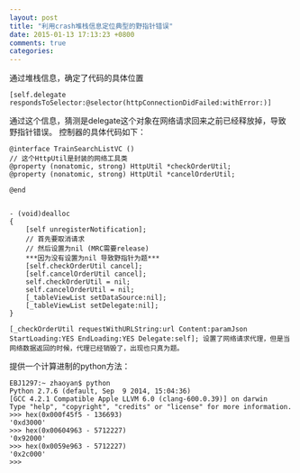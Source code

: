 ```yaml
---
layout: post
title: "利用crash堆栈信息定位典型的野指针错误"
date: 2015-01-13 17:13:23 +0800
comments: true
categories: 
---
```

通过堆栈信息，确定了代码的具体位置

	[self.delegate respondsToSelector:@selector(httpConnectionDidFailed:withError:)]
	
通过这个信息，猜测是delegate这个对象在网络请求回来之前已经释放掉，导致野指针错误。
控制器的具体代码如下：

	@interface TrainSearchListVC ()
	// 这个HttpUtil是封装的网络工具类
	@property (nonatomic, strong) HttpUtil *checkOrderUtil;
	@property (nonatomic, strong) HttpUtil *cancelOrderUtil;
	
	@end
	

	- (void)dealloc
	{
	    [self unregisterNotification];
		// 首先要取消请求
		// 然后设置为nil (MRC需要release)
		***因为没有设置为nil 导致野指针为题***
	    [self.checkOrderUtil cancel];
	    [self.cancelOrderUtil cancel];
	    self.checkOrderUtil = nil;
	    self.cancelOrderUtil = nil;
	    [_tableViewList setDataSource:nil];
	    [_tableViewList setDelegate:nil];
	}
	
	[_checkOrderUtil requestWithURLString:url Content:paramJson StartLoading:YES EndLoading:YES Delegate:self]; 设置了网络请求代理，但是当网络数据返回的时候，代理已经销毁了，出现也只真为题。
	
提供一个计算进制的python方法：

	EBJ1297:~ zhaoyan$ python
	Python 2.7.6 (default, Sep  9 2014, 15:04:36) 
	[GCC 4.2.1 Compatible Apple LLVM 6.0 (clang-600.0.39)] on darwin
	Type "help", "copyright", "credits" or "license" for more information.
	>>> hex(0x000f45f5 - 136693)
	'0xd3000'
	>>> hex(0x00604963 - 5712227)
	'0x92000'
	>>> hex(0x0059e963 - 5712227)
	'0x2c000'
	>>> 


